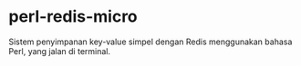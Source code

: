 # perl-redis-micro
Sistem penyimpanan key-value simpel dengan Redis menggunakan bahasa Perl, yang jalan di terminal.
